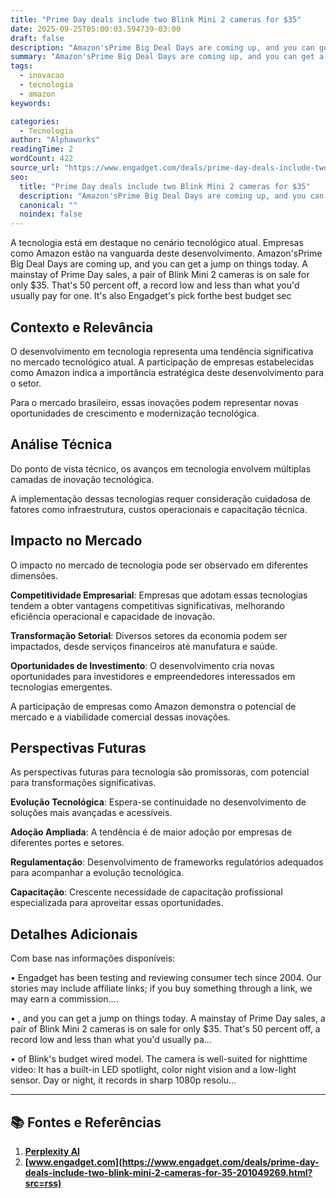 ```yaml
---
title: "Prime Day deals include two Blink Mini 2 cameras for $35"
date: 2025-09-25T05:00:03.594739-03:00
draft: false
description: "Amazon'sPrime Big Deal Days are coming up, and you can get a jump on things today. A mainstay of Prime Day sales, a pair of Blink Mini 2 cameras is on sale f..."
summary: "Amazon'sPrime Big Deal Days are coming up, and you can get a jump on things today. A mainstay of Prime Day sales, a pair of Blink Mini 2 cameras is on sale f..."
tags:
  - inovacao
  - tecnologia
  - amazon
keywords:

categories:
  - Tecnologia
author: "Alphaworks"
readingTime: 2
wordCount: 422
source_url: "https://www.engadget.com/deals/prime-day-deals-include-two-blink-mini-2-cameras-for-35-201049269.html?src=rss"
seo:
  title: "Prime Day deals include two Blink Mini 2 cameras for $35"
  description: "Amazon'sPrime Big Deal Days are coming up, and you can get a jump on things today. A mainstay of Prime Day sales, a pair of Blink Mini 2 cameras is on sale f..."
  canonical: ""
  noindex: false
---
```


A tecnologia está em destaque no cenário tecnológico atual. Empresas como Amazon estão na vanguarda deste desenvolvimento. Amazon'sPrime Big Deal Days are coming up, and you can get a jump on things today. A mainstay of Prime Day sales, a pair of Blink Mini 2 cameras is on sale for only $35. That's 50 percent off, a record low and less than what you'd usually pay for one. It's also Engadget's pick forthe best budget sec

## Contexto e Relevância

O desenvolvimento em tecnologia representa uma tendência significativa no mercado tecnológico atual. A participação de empresas estabelecidas como Amazon indica a importância estratégica deste desenvolvimento para o setor.

Para o mercado brasileiro, essas inovações podem representar novas oportunidades de crescimento e modernização tecnológica.
## Análise Técnica

Do ponto de vista técnico, os avanços em tecnologia envolvem múltiplas camadas de inovação tecnológica.



A implementação dessas tecnologias requer consideração cuidadosa de fatores como infraestrutura, custos operacionais e capacitação técnica.
## Impacto no Mercado

O impacto no mercado de tecnologia pode ser observado em diferentes dimensões.

**Competitividade Empresarial**: Empresas que adotam essas tecnologias tendem a obter vantagens competitivas significativas, melhorando eficiência operacional e capacidade de inovação.

**Transformação Setorial**: Diversos setores da economia podem ser impactados, desde serviços financeiros até manufatura e saúde.

**Oportunidades de Investimento**: O desenvolvimento cria novas oportunidades para investidores e empreendedores interessados em tecnologias emergentes.

A participação de empresas como Amazon demonstra o potencial de mercado e a viabilidade comercial dessas inovações.
## Perspectivas Futuras

As perspectivas futuras para tecnologia são promissoras, com potencial para transformações significativas.

**Evolução Tecnológica**: Espera-se continuidade no desenvolvimento de soluções mais avançadas e acessíveis.

**Adoção Ampliada**: A tendência é de maior adoção por empresas de diferentes portes e setores.

**Regulamentação**: Desenvolvimento de frameworks regulatórios adequados para acompanhar a evolução tecnológica.

**Capacitação**: Crescente necessidade de capacitação profissional especializada para aproveitar essas oportunidades.
## Detalhes Adicionais

Com base nas informações disponíveis:

• Engadget has been testing and reviewing consumer tech since 2004. Our stories may include affiliate links; if you buy something through a link, we may earn a commission....

• , and you can get a jump on things today. A mainstay of Prime Day sales, a pair of Blink Mini 2 cameras is on sale for only $35. That's 50 percent off, a record low and less than what you'd usually pa...

• of Blink's budget wired model. The camera is well-suited for nighttime video: It has a built-in LED spotlight, color night vision and a low-light sensor. Day or night, it records in sharp 1080p resolu...



---

## 📚 Fontes e Referências

1. **[Perplexity AI](https://www.perplexity.ai/)**
2. **[www.engadget.com](https://www.engadget.com/deals/prime-day-deals-include-two-blink-mini-2-cameras-for-35-201049269.html?src=rss)**
